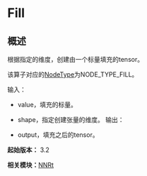 # Fill

## 概述

根据指定的维度，创建由一个标量填充的tensor。

该算子对应的[NodeType](_n_n_rt_v20.md#nodetype)为NODE_TYPE_FILL。

输入：

- value，填充的标量。

- shape，指定创建张量的维度。 输出：

- output，填充之后的tensor。

**起始版本：** 3.2

**相关模块：**[NNRt](_n_n_rt_v20.md)
